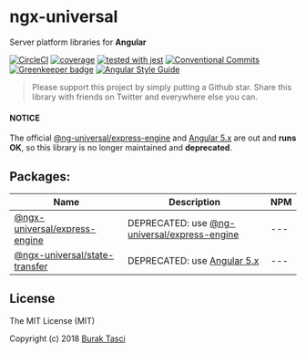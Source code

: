 # ngx-universal
Server platform libraries for **Angular**

[![CircleCI](https://circleci.com/gh/fulls1z3/ngx-universal.svg?style=shield)](https://circleci.com/gh/fulls1z3/ngx-universal)
[![coverage](https://codecov.io/github/fulls1z3/ngx-universal/coverage.svg?branch=master)](https://codecov.io/gh/fulls1z3/ngx-universal)
[![tested with jest](https://img.shields.io/badge/tested_with-jest-99424f.svg)](https://github.com/facebook/jest)
[![Conventional Commits](https://img.shields.io/badge/Conventional%20Commits-1.0.0-yellow.svg)](https://conventionalcommits.org)
[![Greenkeeper badge](https://badges.greenkeeper.io/fulls1z3/ngx-universal.svg)](https://greenkeeper.io/)
[![Angular Style Guide](https://mgechev.github.io/angular2-style-guide/images/badge.svg)](https://angular.io/styleguide)

> Please support this project by simply putting a Github star. Share this library with friends on Twitter and everywhere else you can.

#### NOTICE
The official [@ng-universal/express-engine] and [Angular 5.x] are out and **runs OK**, so this library is no longer maintained and **deprecated**.

## Packages:
Name | Description | NPM
--- | --- | ---
[@ngx-universal/express-engine](https://github.com/fulls1z3/ngx-universal/tree/master/packages/@ngx-universal/express-engine) | DEPRECATED: use [@ng-universal/express-engine] | ---
[@ngx-universal/state-transfer](https://github.com/fulls1z3/ngx-universal/tree/master/packages/@ngx-universal/state-transfer) | DEPRECATED: use [Angular 5.x] | ---

## License
The MIT License (MIT)

Copyright (c) 2018 [Burak Tasci]

[master]: https://github.com/ngx-universal/core/tree/master
[5.x.x]: https://github.com/ngx-universal/core/tree/5.x.x
[@ng-universal/express-engine]: https://www.npmjs.com/package/@nguniversal/express-engine
[Angular 5.x]: https://github.com/angular/angular
[ng-seed/universal]: https://github.com/ng-seed/universal
[Burak Tasci]: https://github.com/fulls1z3
